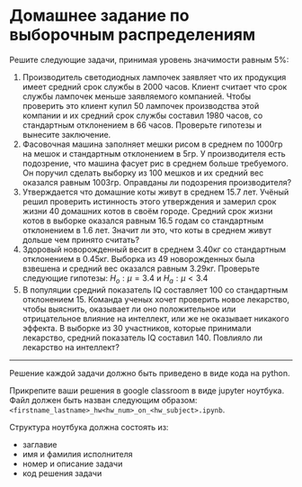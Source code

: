 # Домашнее задание по выборочным распределениям  
Решите следующие задачи, принимая уровень значимости равным 5%:  
1. Производитель светодиодных лампочек заявляет что их продукция имеет средний срок службы в 2000 часов. Клиент считает что срок службы лампочек меньше заявляемого компанией. Чтобы проверить это клиент купил 50 лампочек производства этой компании и их средний срок службы составил 1980 часов, со стандартным отклонением в 66 часов. Проверьте гипотезы и вынесите заключение.
2. Фасовочная машина заполняет мешки рисом в среднем по 1000гр на мешок и стандартным отклонением в 5гр. У производителя есть подозрение, что машина фасует рис в среднем больше требуемого. Он поручил сделать выборку из 100 мешков и их средний вес оказался равным 1003гр. Оправданы ли подозрения производителя?
3. Утверждается что домашние коты живут в среднем 15.7 лет. Учёный решил проверить истинность этого утверждения и замерил срок жизни 40 домашних котов в своём городе. Средний срок жизни котов в выборке оказался равным 16.5 годам со стандартным отклонением в 1.6 лет. Значит ли это, что коты в среднем живут дольше чем принято считать?
4. Здоровый новорожденный весит в среднем 3.40кг со стандартным отклонением в 0.45кг. Выборка из 49 новорожденных была взвешена и средний вес оказался равным 3.29кг. Проверьте следующие гипотезы: $H_o: \mu=3.4$ и $H_a: \mu<3.4$
5. В популяции средний показатель IQ составляет 100 со стандартным отклонением 15. Команда ученых хочет проверить новое лекарство, чтобы выяснить, оказывает ли оно положительное или отрицательное влияние на интеллект, или же не оказывает никакого эффекта. В выборке из 30 участников, которые принимали лекарство, средний показатель IQ составил 140. Повлияло ли лекарство на интеллект?

---  
Решение каждой задачи должно быть приведено в виде кода на python.

Прикрепите ваши решения в google classroom в виде jupyter ноутбука. Файл должен быть назван следующим образом: `<firstname_lastname>_hw<hw_num>_on_<hw_subject>.ipynb`.

Структура ноутбука должна состоять из:
* заглавие
* имя и фамилия исполнителя
* номер и описание задачи
* код решения задачи   
